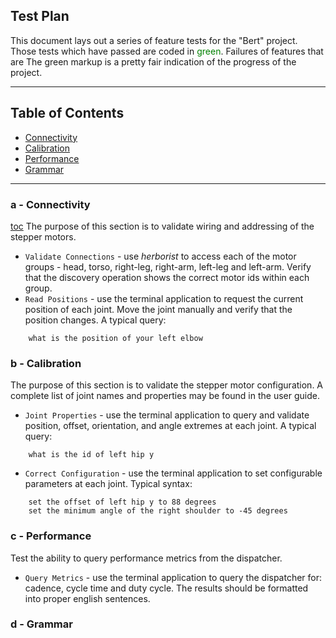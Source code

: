 ## Test Plan

This document lays out a series of feature tests for the "Bert" project. Those tests which have passed are coded in
<span style="color:green;">green</span>. Failures of features that are  The green markup is a pretty fair indication of the progress of the project.


***************************************************************
## Table of Contents <a id="table-of-contents"></a>
  * [Connectivity](#connectivity)
  * [Calibration](#calibration)
  * [Performance](#performance)
  * [Grammar](#grammar)

*********************************************************
### a - Connectivity <a id="connectivity"></a>
[toc](#table-of-contents)
The purpose of this section is to validate wiring and addressing of the stepper motors.
* `Validate Connections` - use *herborist* to access each of the motor groups - head, torso, right-leg, right-arm, left-leg and left-arm. Verify that the discovery operation shows the correct motor ids within each group.
* `Read Positions` - use the terminal application to request the current position of each joint. Move the joint manually and verify that the position changes. A typical query:
```
    what is the position of your left elbow
```

### b - Calibration <a id="calibration"></a>
The purpose of this section is to validate the stepper motor configuration.
A complete list of joint names and properties may be found in the user guide.
* `Joint Properties` - use the terminal application to query and validate
position, offset, orientation, and angle extremes at each joint.
A typical query:
```
    what is the id of left hip y
```
* `Correct Configuration` - use the terminal application to set configurable
parameters at each joint. Typical syntax:
```
    set the offset of left hip y to 88 degrees
    set the minimum angle of the right shoulder to -45 degrees
```

### c - Performance <a id="performance"></a>
Test the ability to query performance metrics from the dispatcher.
* `Query Metrics` - use the terminal application to query
the dispatcher for: cadence, cycle time and duty cycle. The results
should be formatted into proper english sentences.
### d - Grammar <a id="grammar"></a>
